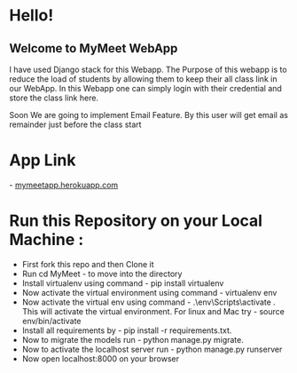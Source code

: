 <h1>Hello!</h1>

<h2>Welcome to MyMeet WebApp</h2>

I have used Django stack for this Webapp. The Purpose of this webapp is to reduce the load of students by allowing them to keep their all class link in our WebApp. In this Webapp one can simply login with their credential and store the class link here.

Soon We are going to implement Email Feature. By this user will get email as remainder just before the class start

<h1>App Link </h1> - <a href="mymeetapp.herokuapp.com"> mymeetapp.herokuapp.com</a>

<h1>
Run this Repository on your Local Machine :
</h1>
<ul>
  <li>First fork this repo and then Clone it</li>
<li>Run cd MyMeet - to move into the directory</li>
<li>Install virtualenv using command - pip install virtualenv</li>
<li>Now activate the virtual environment using command - virtualenv env</li>
<li>Now activate the virtual env using command - .\env\Scripts\activate . This will activate the virtual environment. For linux and Mac try - source env/bin/activate</li>
<li>Install all requirements by - pip install -r requirements.txt.</li>
<li>Now to migrate the models run - python manage.py migrate.</li>
<li>Now to activate the localhost server run - python manage.py runserver</li>
<li>Now open localhost:8000 on your browser</li>
</ul>
